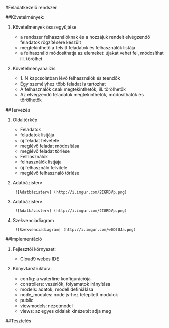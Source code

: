 #Feladatkezelő rendszer

##Követelmények:

1. Követelmények összegyűjtése

    + a rendszer felhasználóknak és a hozzájuk rendelt elvégzendő feladatok rögzítésére készült
    + megtekinthető a felvitt feladatok és felhasználók listája
    + a felhasználó módosíthatja az elemeket: újakat vehet fel, módosíthat ill. törölhet

2. Követelményanalízis
     + 1..N kapcsolatban lévő felhasználók és teendők
     + Egy személyhez több feladat is tartozhat
     + A felhasználók csak megtekinthetők, ill. törölhetők
     + Az elvégzendő feladatok megtekinthetők, módosíthatók és törölhetők
    

##Tervezés

    
1. Oldaltérkép
     
     + Feladatok
      - feladatok listjája
      - új feladat felvétele
      - meglévő feladat módosítása
      - meglévő feladat törlése
     
     + Felhasználók
      - felhasználók listjája
      - új felhasználó felvitele
      - meglévő felhasználó törlése
2. Adatbázisterv
    
        ![Adatbázisterv] (http://i.imgur.com/2IGRDVp.png)

2. Adatbázisterv
    
        ![Adatbázisterv] (http://i.imgur.com/2IGRDVp.png)

3. Szekvenciadiagram

        ![Szekvenciadiagram] (http://i.imgur.com/w0DfUJa.png)
        
        
##Implementáció

1. Fejlesztői környezet:
    - Cloud9 webes IDE
    
2. Könyvtárstruktúra:
    - config: a waterline konfigurációja
    - controllers: vezérlők, folyamatok irányítása
    - models: adatok, modell definiálása
    - node_modules: node js-hez telepített modulok
    - public
    - viewmodels: nézetmodel
    - views: az egyes oldalak kinézetét adja meg
 

##Tesztelés

